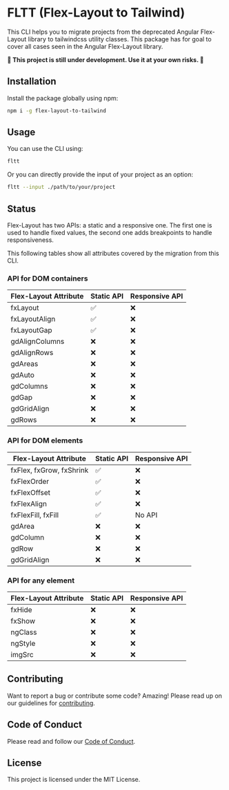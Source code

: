 # FLTT (Flex-Layout to Tailwind)

This CLI helps you to migrate projects from the deprecated Angular Flex-Layout library to tailwindcss utility classes.
This package has for goal to cover all cases seen in the Angular Flex-Layout library.

**:construction: This project is still under development. Use it at your own risks. :construction:**

## Installation

Install the package globally using npm:
```bash
npm i -g flex-layout-to-tailwind
```

## Usage

You can use the CLI using:
```bash
fltt
```

Or you can directly provide the input of your project as an option:
```bash
fltt --input ./path/to/your/project
```

## Status

Flex-Layout has two APIs: a static and a responsive one. The first one is used to handle fixed values, the second one adds breakpoints to handle responsiveness.

This following tables show all attributes covered by the migration from this CLI.

### API for DOM containers

| Flex-Layout Attribute | Static API         | Responsive API |
|-----------------------|--------------------|----------------|
| fxLayout              | :white_check_mark: | :x:            |
| fxLayoutAlign         | :white_check_mark: | :x:            |
| fxLayoutGap           | :white_check_mark: | :x:            |
| gdAlignColumns        | :x:                | :x:            |
| gdAlignRows           | :x:                | :x:            |
| gdAreas               | :x:                | :x:            |
| gdAuto                | :x:                | :x:            |
| gdColumns             | :x:                | :x:            |
| gdGap                 | :x:                | :x:            |
| gdGridAlign           | :x:                | :x:            |
| gdRows                | :x:                | :x:            |


### API for DOM elements

| Flex-Layout Attribute    | Static API         | Responsive API |
|--------------------------|--------------------|----------------|
| fxFlex, fxGrow, fxShrink | :white_check_mark: | :x:            |
| fxFlexOrder              | :white_check_mark: | :x:            |
| fxFlexOffset             | :white_check_mark: | :x:            |
| fxFlexAlign              | :white_check_mark: | :x:            |
| fxFlexFill, fxFill       | :white_check_mark: | No API         |
| gdArea                   | :x:                | :x:            |
| gdColumn                 | :x:                | :x:            |
| gdRow                    | :x:                | :x:            |
| gdGridAlign              | :x:                | :x:            |

### API for any element

| Flex-Layout Attribute | Static API | Responsive API |
|-----------------------|------------|----------------|
| fxHide                | :x:        | :x:            |
| fxShow                | :x:        | :x:            |
| ngClass               | :x:        | :x:            |
| ngStyle               | :x:        | :x:            |
| imgSrc                | :x:        | :x:            |

## Contributing

Want to report a bug or contribute some code? Amazing! Please read up on our guidelines for [contributing](https://github.com/synopss/migrate-angular-flex-to-tailwind/blob/main/CONTRIBUTING.md).

## Code of Conduct

Please read and follow our [Code of Conduct](https://github.com/synopss/migrate-angular-flex-to-tailwind/blob/main/CODE_OF_CONDUCT.md).

## License

This project is licensed under the MIT License.
